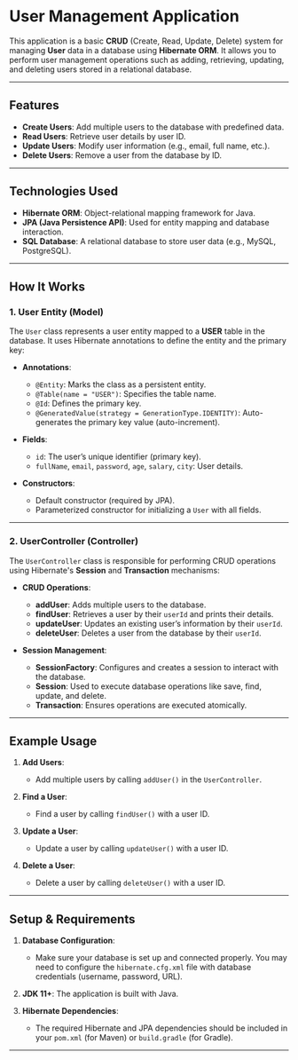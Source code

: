 # User Management Application

This application is a basic **CRUD** (Create, Read, Update, Delete) system for managing **User** data in a database using **Hibernate ORM**. It allows you to perform user management operations such as adding, retrieving, updating, and deleting users stored in a relational database.

---

## **Features**

- **Create Users**: Add multiple users to the database with predefined data.
- **Read Users**: Retrieve user details by user ID.
- **Update Users**: Modify user information (e.g., email, full name, etc.).
- **Delete Users**: Remove a user from the database by ID.

---

## **Technologies Used**

- **Hibernate ORM**: Object-relational mapping framework for Java.
- **JPA (Java Persistence API)**: Used for entity mapping and database interaction.
- **SQL Database**: A relational database to store user data (e.g., MySQL, PostgreSQL).

---

## **How It Works**

### **1. User Entity (Model)**

The `User` class represents a user entity mapped to a **USER** table in the database. It uses Hibernate annotations to define the entity and the primary key:

- **Annotations**:
  - `@Entity`: Marks the class as a persistent entity.
  - `@Table(name = "USER")`: Specifies the table name.
  - `@Id`: Defines the primary key.
  - `@GeneratedValue(strategy = GenerationType.IDENTITY)`: Auto-generates the primary key value (auto-increment).

- **Fields**:
  - `id`: The user’s unique identifier (primary key).
  - `fullName`, `email`, `password`, `age`, `salary`, `city`: User details.

- **Constructors**:
  - Default constructor (required by JPA).
  - Parameterized constructor for initializing a `User` with all fields.

---

### **2. UserController (Controller)**

The `UserController` class is responsible for performing CRUD operations using Hibernate's **Session** and **Transaction** mechanisms:

- **CRUD Operations**:
  - **addUser**: Adds multiple users to the database.
  - **findUser**: Retrieves a user by their `userId` and prints their details.
  - **updateUser**: Updates an existing user’s information by their `userId`.
  - **deleteUser**: Deletes a user from the database by their `userId`.

- **Session Management**:
  - **SessionFactory**: Configures and creates a session to interact with the database.
  - **Session**: Used to execute database operations like save, find, update, and delete.
  - **Transaction**: Ensures operations are executed atomically.

---

## **Example Usage**

1. **Add Users**:
   - Add multiple users by calling `addUser()` in the `UserController`.
   
2. **Find a User**:
   - Find a user by calling `findUser()` with a user ID.
   
3. **Update a User**:
   - Update a user by calling `updateUser()` with a user ID.
   
4. **Delete a User**:
   - Delete a user by calling `deleteUser()` with a user ID.

---

## **Setup & Requirements**

1. **Database Configuration**: 
   - Make sure your database is set up and connected properly. You may need to configure the `hibernate.cfg.xml` file with database credentials (username, password, URL).
   
2. **JDK 11+**: The application is built with Java.

3. **Hibernate Dependencies**: 
   - The required Hibernate and JPA dependencies should be included in your `pom.xml` (for Maven) or `build.gradle` (for Gradle).

---
